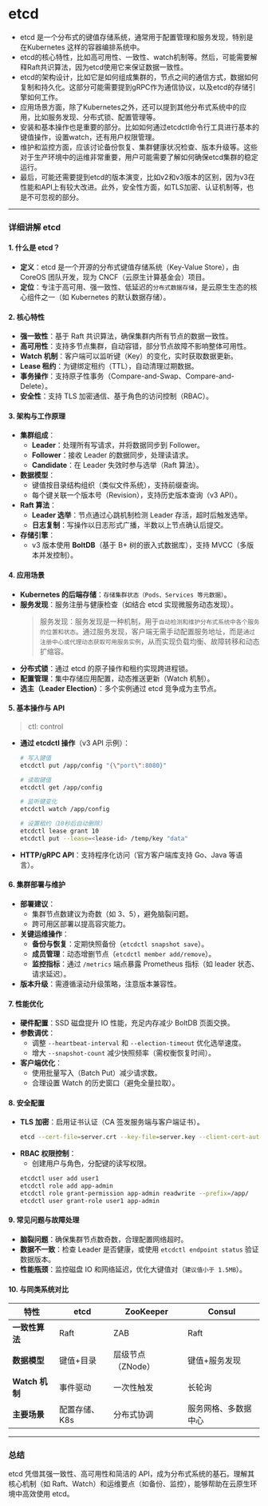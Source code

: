 # etcd

- etcd 是一个分布式的键值存储系统，通常用于配置管理和服务发现，特别是在Kubernetes 这样的容器编排系统中。
- etcd的核心特性，比如高可用性、一致性、watch机制等。然后，可能需要解释Raft共识算法，因为etcd使用它来保证数据一致性。
- etcd的架构设计，比如它是如何组成集群的，节点之间的通信方式，数据如何复制和持久化。这部分可能需要提到gRPC作为通信协议，以及etcd的存储引擎如何工作。
- 应用场景方面，除了Kubernetes之外，还可以提到其他分布式系统中的应用，比如服务发现、分布式锁、配置管理等。
- 安装和基本操作也是重要的部分。比如如何通过etcdctl命令行工具进行基本的键值操作，设置watch，还有用户权限管理。
- 维护和监控方面，应该讨论备份恢复、集群健康状况检查、版本升级等。这些对于生产环境中的运维非常重要，用户可能需要了解如何确保etcd集群的稳定运行。
- 最后，可能还需要提到etcd的版本演变，比如v2和v3版本的区别，因为v3在性能和API上有较大改进。此外，安全性方面，如TLS加密、认证机制等，也是不可忽视的部分。

---

### 详细讲解 etcd

#### 1. **什么是 etcd？**

- **定义**：etcd 是一个开源的分布式键值存储系统（Key-Value Store），由 CoreOS 团队开发，现为 CNCF（云原生计算基金会）项目。
- **定位**：专注于高可用、强一致性、低延迟的`分布式数据存储`，是云原生生态的核心组件之一（如 Kubernetes 的默认数据存储）。

#### 2. **核心特性**

- **强一致性**：基于 Raft 共识算法，确保集群内所有节点的数据一致性。
- **高可用性**：支持多节点集群，自动容错，部分节点故障不影响整体可用性。
- **Watch 机制**：客户端可以监听键（Key）的变化，实时获取数据更新。
- **Lease 租约**：为键绑定租约（TTL），自动清理过期数据。
- **事务操作**：支持原子性事务（Compare-and-Swap、Compare-and-Delete）。
- **安全性**：支持 TLS 加密通信、基于角色的访问控制（RBAC）。

#### 3. **架构与工作原理**

- **集群组成**：
  - **Leader**：处理所有写请求，并将数据同步到 Follower。
  - **Follower**：接收 Leader 的数据同步，处理读请求。
  - **Candidate**：在 Leader 失效时参与选举（Raft 算法）。
- **数据模型**：
  - 键值按目录结构组织（类似文件系统），支持前缀查询。
  - 每个键关联一个版本号（Revision），支持历史版本查询（v3 API）。
- **Raft 算法**：
  - **Leader 选举**：节点通过心跳机制检测 Leader 存活，超时后触发选举。
  - **日志复制**：写操作以日志形式广播，半数以上节点确认后提交。
- **存储引擎**：
  - v3 版本使用 **BoltDB**（基于 B+ 树的嵌入式数据库），支持 MVCC（多版本并发控制）。

#### 4. **应用场景**

- **Kubernetes 的后端存储**：`存储集群状态（Pods、Services 等元数据）`。
- **服务发现**：服务注册与健康检查（如结合 etcd 实现微服务动态发现）。
  > 服务发现：服务发现是一种机制，用于`自动检测和维护分布式系统中各个服务的位置和状态`。通过服务发现，客户端无需手动配置服务地址，而是`通过注册中心或代理动态获取可用服务实例`，从而实现负载均衡、故障转移和动态扩缩容。
- **分布式锁**：通过 etcd 的原子操作和租约实现跨进程锁。
- **配置管理**：集中存储应用配置，动态推送更新（Watch 机制）。
- **选主（Leader Election）**：多个实例通过 etcd 竞争成为主节点。

#### 5. **基本操作与 API**

> ctl: control

- **通过 etcdctl 操作**（v3 API 示例）：

  ```bash
  # 写入键值
  etcdctl put /app/config "{\"port\":8080}"

  # 读取键值
  etcdctl get /app/config

  # 监听键变化
  etcdctl watch /app/config

  # 设置租约（10秒后自动删除）
  etcdctl lease grant 10
  etcdctl put --lease=<lease-id> /temp/key "data"
  ```

- **HTTP/gRPC API**：支持程序化访问（官方客户端库支持 Go、Java 等语言）。

#### 6. **集群部署与维护**

- **部署建议**：
  - 集群节点数建议为奇数（如 3、5），避免脑裂问题。
  - 跨可用区部署以提高容灾能力。
- **关键运维操作**：
  - **备份与恢复**：定期快照备份（`etcdctl snapshot save`）。
  - **成员管理**：动态增删节点（`etcdctl member add/remove`）。
  - **监控指标**：通过 `/metrics` 端点暴露 Prometheus 指标（如 leader 状态、请求延迟）。
- **版本升级**：需遵循滚动升级策略，注意版本兼容性。

#### 7. **性能优化**

- **硬件配置**：SSD 磁盘提升 IO 性能，充足内存减少 BoltDB 页面交换。
- **参数调优**：
  - 调整 `--heartbeat-interval` 和 `--election-timeout` 优化选举速度。
  - 增大 `--snapshot-count` 减少快照频率（需权衡恢复时间）。
- **客户端优化**：
  - 使用批量写入（Batch Put）减少请求数。
  - 合理设置 Watch 的历史窗口（避免全量拉取）。

#### 8. **安全配置**

- **TLS 加密**：启用证书认证（CA 签发服务端与客户端证书）。
  ```bash
  etcd --cert-file=server.crt --key-file=server.key --client-cert-auth
  ```
- **RBAC 权限控制**：
  - 创建用户与角色，分配键的读写权限。
  ```bash
  etcdctl user add user1
  etcdctl role add app-admin
  etcdctl role grant-permission app-admin readwrite --prefix=/app/
  etcdctl user grant-role user1 app-admin
  ```

#### 9. **常见问题与故障处理**

- **脑裂问题**：确保集群节点数奇数，合理配置网络超时。
- **数据不一致**：检查 Leader 是否健康，或使用 `etcdctl endpoint status` 验证数据版本。
- **性能瓶颈**：监控磁盘 IO 和网络延迟，优化大键值对（`建议值小于 1.5MB`）。

#### 10. **与同类系统对比**

| 特性           | etcd          | ZooKeeper         | Consul               |
| -------------- | ------------- | ----------------- | -------------------- |
| **一致性算法** | Raft          | ZAB               | Raft                 |
| **数据模型**   | 键值+目录     | 层级节点（ZNode） | 键值+服务发现        |
| **Watch 机制** | 事件驱动      | 一次性触发        | 长轮询               |
| **主要场景**   | 配置存储、K8s | 分布式协调        | 服务网格、多数据中心 |

---

### 总结

etcd 凭借其强一致性、高可用性和简洁的 API，成为分布式系统的基石。理解其核心机制（如 Raft、Watch）和运维要点（如备份、监控），能够帮助在云原生环境中高效使用 etcd。
